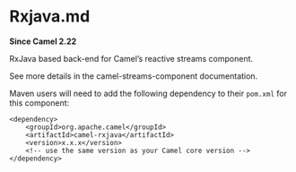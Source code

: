 # Rxjava.md

**Since Camel 2.22**

RxJava based back-end for Camel’s reactive streams component.

See more details in the camel-streams-component documentation.

Maven users will need to add the following dependency to their `pom.xml`
for this component:

    <dependency>
        <groupId>org.apache.camel</groupId>
        <artifactId>camel-rxjava</artifactId>
        <version>x.x.x</version>
        <!-- use the same version as your Camel core version -->
    </dependency>
